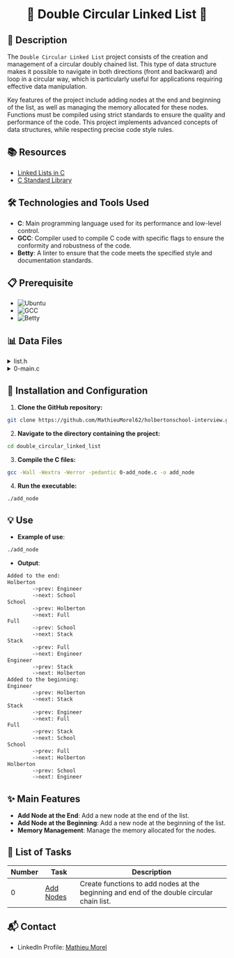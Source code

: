 # <p align="center">🌟 Double Circular Linked List 🌟</p>

## 📝 Description

The `Double Circular Linked List` project consists of the creation and management of a circular doubly chained list. This type of data structure makes it possible to navigate in both directions (front and backward) and loop in a circular way, which is particularly useful for applications requiring effective data manipulation.

Key features of the project include adding nodes at the end and beginning of the list, as well as managing the memory allocated for these nodes. Functions must be compiled using strict standards to ensure the quality and performance of the code. This project implements advanced concepts of data structures, while respecting precise code style rules.

## 📚 Resources

- [Linked Lists in C](https://www.geeksforgeeks.org/linked-list-set-1-introduction/)
- [C Standard Library](https://www.cplusplus.com/reference/clibrary/)

## 🛠️ Technologies and Tools Used

- **C**: Main programming language used for its performance and low-level control.
- **GCC**: Compiler used to compile C code with specific flags to ensure the conformity and robustness of the code.
- **Betty**: A linter to ensure that the code meets the specified style and documentation standards.

## 📋 Prerequisite

- ![ Ubuntu](https://img.shields.io/badge/Ubuntu-14.04_LTS-orange)
- ![ GCC](https://img.shields.io/badge/gcc-4.8.4-brightgreen)
- ![ Betty](https://img.shields.io/badge/betty-style-blue)

## 📊 Data Files

<details>
<summary>list.h</summary>
<br>

```c
#ifndef LIST_H
#define LIST_H

/**
 * struct List - doubly linked list
 * @str: string - (malloc'ed string)
 * @prev: points to the previous node
 * @next: points to the next node
 *
 * Description: doubly linked list node structure
 * for Holberton project
 */
typedef struct List
{
  char *str;
  struct List *prev;
  struct List *next;
} List;

List *add_node_end(List **list, char *str);
List *add_node_begin(List **list, char *str);

#endif /* LIST_H */
```
</details>
<details>
<summary>0-main.c</summary>
<br>

```c
#include <stdio.h>
#include <stdlib.h>
#include "list.h"

/**
 * print_list - Print informations about each element of a list
 *
 * @list: A pointer to the head of the linkd list
 *
 * Return: void
 */
void print_list(List *list)
{
    List *tmp;

    tmp = list;
    while (tmp)
    {
        printf("%s\n", tmp->str);
        printf("\t->prev: %s\n", tmp->prev ? tmp->prev->str : "NULL");
        printf("\t->next: %s\n", tmp->next ? tmp->next->str : "NULL");
        tmp = tmp->next;
        if (tmp == list)
            break;
    }
}

/**
 * main - check the code for Holberton School students.
 *
 * Return: Always 0.
 */
int main(void)
{
    List *list;

    list = NULL;
    add_node_end(&list, "Holberton");
    add_node_end(&list, "School");
    add_node_end(&list, "Full");
    add_node_end(&list, "Stack");
    add_node_end(&list, "Engineer");

    printf("Added to the end:\n");
    print_list(list);
    list = NULL;
    add_node_begin(&list, "Holberton");
    add_node_begin(&list, "School");
    add_node_begin(&list, "Full");
    add_node_begin(&list, "Stack");
    add_node_begin(&list, "Engineer");

    printf("Added to the beginning:\n");
    print_list(list);
    return (0);
}
```
</details>

## 🚀 Installation and Configuration

1. **Clone the GitHub repository:**

```sh
git clone https://github.com/MathieuMorel62/holbertonschool-interview.git
```

2. **Navigate to the directory containing the project:**

```sh
cd double_circular_linked_list
```

3. **Compile the C files:**

```sh
gcc -Wall -Wextra -Werror -pedantic 0-add_node.c -o add_node
```

4. **Run the executable:**

```sh
./add_node
```

## 💡 Use

- **Example of use**:

```sh
./add_node
```

- **Output**:

```sh
Added to the end:
Holberton
        ->prev: Engineer
        ->next: School
School
        ->prev: Holberton
        ->next: Full
Full
        ->prev: School
        ->next: Stack
Stack
        ->prev: Full
        ->next: Engineer
Engineer
        ->prev: Stack
        ->next: Holberton
Added to the beginning:
Engineer
        ->prev: Holberton
        ->next: Stack
Stack
        ->prev: Engineer
        ->next: Full
Full
        ->prev: Stack
        ->next: School
School
        ->prev: Full
        ->next: Holberton
Holberton
        ->prev: School
        ->next: Engineer
```

## ✨ Main Features

- **Add Node at the End**: Add a new node at the end of the list.
- **Add Node at the Beginning**: Add a new node at the beginning of the list.
- **Memory Management**: Manage the memory allocated for the nodes.

## 📝 List of Tasks

| Number | Task | Description |
| ------ | ----------------------- | ------------------------------------------------------------------------------- |
| 0 | [Add Nodes](https://github.com/MathieuMorel62/holbertonschool-interview/blob/main/double_circular_linked_list/0-add_node.c) | Create functions to add nodes at the beginning and end of the double circular chain list. |

## 📬 Contact

- LinkedIn Profile: [Mathieu Morel](https://www.linkedin.com/in/mathieumorel62/)
